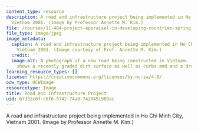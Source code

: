 ```yaml
---
content_type: resource
description: A road and infrastructure project being implemented in Ho Chi Minh City,
  Vietnam 2001. (Image by Professor Annette M. Kim.)
file: /courses/11-484-project-appraisal-in-developing-countries-spring-2005/b7332c8fc6f6574274a07420451969ac_11-484s05.jpg
file_type: image/jpeg
image_metadata:
  caption: A road and infrastructure project being implemented in Ho Chi Minh City,
    Vietnam 2001. (Image courtesy of Prof. Annette M. Kim.)
  credit: ''
  image-alt: A photograph of a new road being constructed in Vietnam.  The photograph
    shows a recently graded dirt surface as well as curbs and and a drainage system.
learning_resource_types: []
license: https://creativecommons.org/licenses/by-nc-sa/4.0/
ocw_type: OCWImage
resourcetype: Image
title: Road and Infrastructure Project
uid: b7332c8f-c6f6-5742-74a0-7420451969ac
---
```

A road and infrastructure project being implemented in Ho Chi Minh City, Vietnam 2001. (Image by Professor Annette M. Kim.)